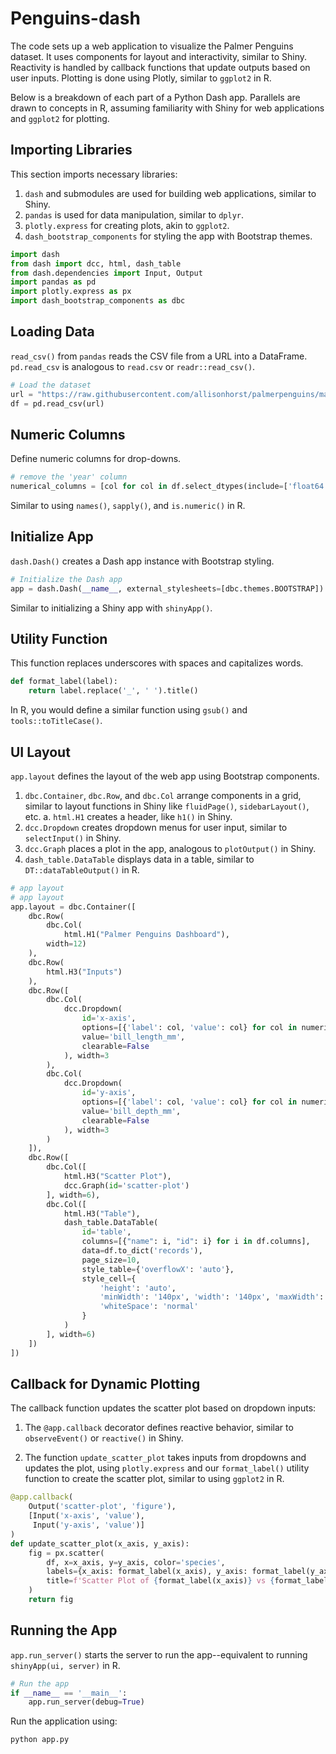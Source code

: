 # Penguins-dash

The code sets up a web application to visualize the Palmer Penguins dataset. It uses components for layout and interactivity, similar to Shiny. Reactivity is handled by callback functions that update outputs based on user inputs. Plotting is done using Plotly, similar to `ggplot2` in R.

Below is a breakdown of each part of a Python Dash app. Parallels are drawn to concepts in R, assuming familiarity with Shiny for web applications and `ggplot2` for plotting.

## Importing Libraries 

This section imports necessary libraries:
1. `dash` and submodules are used for building web applications, similar to Shiny.
2. `pandas` is used for data manipulation, similar to `dplyr`.  
3. `plotly.express` for creating plots, akin to `ggplot2`.
4. `dash_bootstrap_components` for styling the app with Bootstrap themes.


```python
import dash
from dash import dcc, html, dash_table
from dash.dependencies import Input, Output
import pandas as pd
import plotly.express as px
import dash_bootstrap_components as dbc
```


## Loading Data

`read_csv()` from `pandas` reads the CSV file from a URL into a DataFrame. `pd.read_csv` is analogous to `read.csv` or `readr::read_csv()`.

```python
# Load the dataset
url = "https://raw.githubusercontent.com/allisonhorst/palmerpenguins/main/inst/extdata/penguins.csv"
df = pd.read_csv(url)
```

## Numeric Columns

Define numeric columns for drop-downs.

```python
# remove the 'year' column 
numerical_columns = [col for col in df.select_dtypes(include=['float64', 'int64']).columns if col != 'year']
```

Similar to using `names()`, `sapply()`, and `is.numeric()` in R.

## Initialize App

`dash.Dash()` creates a Dash app instance with Bootstrap styling.

```python
# Initialize the Dash app
app = dash.Dash(__name__, external_stylesheets=[dbc.themes.BOOTSTRAP])
```

Similar to initializing a Shiny app with `shinyApp()`.

## Utility Function

This function replaces underscores with spaces and capitalizes words. 

```python
def format_label(label):
    return label.replace('_', ' ').title()
```

In R, you would define a similar function using `gsub()` and `tools::toTitleCase()`.

## UI Layout

`app.layout` defines the layout of the web app using Bootstrap components.

1. `dbc.Container`, `dbc.Row`, and `dbc.Col` arrange components in a grid, similar to layout functions in Shiny like `fluidPage()`, `sidebarLayout()`, etc.
    a. `html.H1` creates a header, like `h1()` in Shiny.
2. `dcc.Dropdown` creates dropdown menus for user input, similar to `selectInput()` in Shiny.
3. `dcc.Graph` places a plot in the app, analogous to `plotOutput()` in Shiny.
4. `dash_table.DataTable` displays data in a table, similar to `DT::dataTableOutput()` in R.

```python
# app layout
# app layout
app.layout = dbc.Container([
    dbc.Row(
        dbc.Col(
            html.H1("Palmer Penguins Dashboard"), 
        width=12)
    ),
    dbc.Row(
        html.H3("Inputs")
    ),
    dbc.Row([
        dbc.Col(
            dcc.Dropdown(
                id='x-axis',
                options=[{'label': col, 'value': col} for col in numerical_columns],
                value='bill_length_mm',
                clearable=False
            ), width=3
        ),
        dbc.Col(
            dcc.Dropdown(
                id='y-axis',
                options=[{'label': col, 'value': col} for col in numerical_columns],
                value='bill_depth_mm',
                clearable=False
            ), width=3
        )
    ]),
    dbc.Row([
        dbc.Col([
            html.H3("Scatter Plot"),
            dcc.Graph(id='scatter-plot')
        ], width=6),
        dbc.Col([
            html.H3("Table"),
            dash_table.DataTable(
                id='table',
                columns=[{"name": i, "id": i} for i in df.columns],
                data=df.to_dict('records'),
                page_size=10,
                style_table={'overflowX': 'auto'},
                style_cell={
                    'height': 'auto',
                    'minWidth': '140px', 'width': '140px', 'maxWidth': '140px',
                    'whiteSpace': 'normal'
                }
            )
        ], width=6)
    ])
])
```

## Callback for Dynamic Plotting

The callback function updates the scatter plot based on dropdown inputs:

1. The `@app.callback` decorator defines reactive behavior, similar to `observeEvent()` or `reactive()` in Shiny.

2. The function `update_scatter_plot` takes inputs from dropdowns and updates the plot, using `plotly.express` and our `format_label()` utility function to create the scatter plot, similar to using `ggplot2` in R.

```python
@app.callback(
    Output('scatter-plot', 'figure'),
    [Input('x-axis', 'value'),
     Input('y-axis', 'value')]
)
def update_scatter_plot(x_axis, y_axis):
    fig = px.scatter(
        df, x=x_axis, y=y_axis, color='species',
        labels={x_axis: format_label(x_axis), y_axis: format_label(y_axis)},
        title=f'Scatter Plot of {format_label(x_axis)} vs {format_label(y_axis)}'
    )
    return fig
```

## Running the App

`app.run_server()` starts the server to run the app--equivalent to running `shinyApp(ui, server)` in R.

```python
# Run the app
if __name__ == '__main__':
    app.run_server(debug=True)
```

Run the application using: 

``` sh
python app.py
```